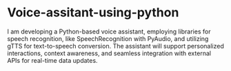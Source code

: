 # Voice-assitant-using-python
I am developing a Python-based voice assistant, employing libraries for speech recognition, like SpeechRecognition with PyAudio, and utilizing gTTS for text-to-speech conversion. The assistant will support personalized interactions, context awareness, and seamless integration with external APIs for real-time data updates. 
